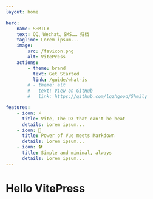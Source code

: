 ```yaml
---
layout: home

hero:
    name: SHMILY
    text: QQ、Wechat、SMS…… 归档
    tagline: Lorem ipsum...
    image:
        src: /favicon.png
        alt: VitePress
    actions:
        - theme: brand
          text: Get Started
          link: /guide/what-is
        # - theme: alt
        #   text: View on GitHub
        #   link: https://github.com/lqzhgood/Shmily

features:
    - icon: ⚡️
      title: Vite, The DX that can't be beat
      details: Lorem ipsum...
    - icon: 🖖
      title: Power of Vue meets Markdown
      details: Lorem ipsum...
    - icon: 🛠️
      title: Simple and minimal, always
      details: Lorem ipsum...
---
```


# Hello VitePress
